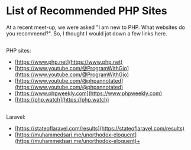 # List of Recommended PHP Sites

At a recent meet-up, we were asked "I am new to PHP. What websites do you recommend?". So, I thought I would jot down a few links here. 

##
PHP sites:
- [https://www.php.net](https://www.php.net)
- [https://www.youtube.com/@ProgramWithGio](https://www.youtube.com/@ProgramWithGio)
- [https://www.youtube.com/@phpannotated](https://www.youtube.com/@phpannotated)
- [https://www.phpweekly.com](https://www.phpweekly.com)
- [https://php.watch](https://php.watch)

##
Laravel:
- [https://stateoflaravel.com/results](https://stateoflaravel.com/results)
- [https://muhammedsari.me/unorthodox-eloquent](https://muhammedsari.me/unorthodox-eloquent)+
